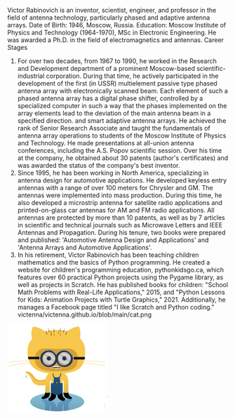 Victor Rabinovich is an inventor, scientist, engineer, and professor in the field of antenna technology, particularly phased and adaptive antenna arrays. 
Date of Birth: 
1946, Moscow, Russia.
Education: 
Moscow Institute of Physics and Technology (1964-1970), MSc in Electronic Engineering. He was awarded a Ph.D. in the field of electromagnetics and antennas. 
Career Stages
1.	For over two decades, from 1967 to 1990, he worked in the Research and Development department of a prominent Moscow-based scientific-industrial corporation. During that time, he actively participated in the development of the first (in USSR) multielement passive type phased antenna array with electronically scanned beam. Each element of such a phased antenna array has a digital phase shifter, controlled by a specialized computer in such a way that the phases implemented on the array elements lead to the deviation of the main antenna beam in a specified direction.  and smart adaptive antenna arrays. He achieved the rank of Senior Research Associate and taught the fundamentals of antenna array operations to students of the Moscow Institute of Physics and Technology. He made presentations at all-union antenna conferences, including the A.S. Popov scientific session. Over his time at the company, he obtained about 30 patents (author's certificates) and was awarded the status of the company's best inventor.
2.	Since 1995, he has been working in North America, specializing in antenna design for automotive applications. He developed keyless entry antennas with a range of over 100 meters for Chrysler and GM. The antennas were implemented into mass production. During this time, he also developed a microstrip antenna for satellite radio applications and printed-on-glass car antennas for AM and FM radio applications. All antennas are protected by more than 10 patents, as well as by 7 articles in scientific and technical journals such as Microwave Letters and IEEE Antennas and Propagation. During his tenure, two books were prepared and published: 'Automotive Antenna Design and Applications' and 'Antenna Arrays and Automotive Applications'.
3.	In his retirement, Victor Rabinovich has been teaching children mathematics and the basics of Python programming. He created a website for children's programming education, pythonkidsgo.ca, which features over 60 practical Python projects using the Pygame library, as well as projects in Scratch. He has published books for children: "School Math Problems with Real-Life Applications," 2015, and "Python Lessons for Kids: Animation Projects with Turtle Graphics," 2021. Additionally, he manages a Facebook page titled "I like Scratch and Python coding."
   victenna/victenna.github.io/blob/main/cat.png

  ![Cat](https://github.com/victenna/victenna.github.io/blob/main/cat.png)
